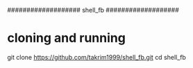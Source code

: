 ################### shell_fb ###################

# cloning and running
git clone https://github.com/takrim1999/shell_fb.git
cd shell_fb
